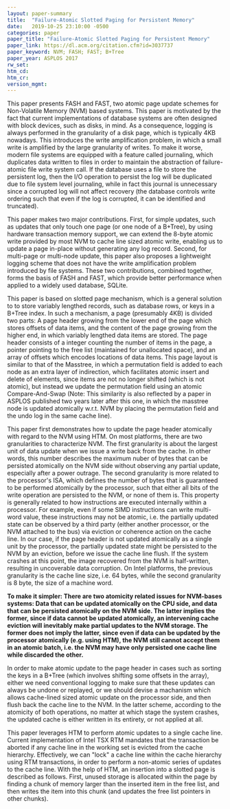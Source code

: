 ```yaml
---
layout: paper-summary
title:  "Failure-Atomic Slotted Paging for Persistent Memory"
date:   2019-10-25 23:10:00 -0500
categories: paper
paper_title: "Failure-Atomic Slotted Paging for Persistent Memory"
paper_link: https://dl.acm.org/citation.cfm?id=3037737
paper_keyword: NVM; FASH; FAST; B+Tree
paper_year: ASPLOS 2017
rw_set: 
htm_cd: 
htm_cr: 
version_mgmt: 
---
```


This paper presents FASH and FAST, two atomic page update schemes for Non-Volatile Memory (NVM) based systems. This paper 
is motivated by the fact that current implementations of database systems are often designed with block devices, such
as disks, in mind. As a consequence, logging is always performed in the granularity of a disk page, which is typically
4KB nowadays. This introduces the write amplification problem, in which a small write is amplified by the large granularity
of writes. To make it worse, modern file systems are equipped with a feature called journaling, which duplicates data 
written to files in order to maintain the abstraction of failure-atomic file write system call. If the database uses a file to
store the persistent log, then the I/O operation to persist the log will be duplicated due to file system level journaling,
while in fact this journal is unnecessary since a corrupted log will not affect recovery (the database controls write ordering
such that even if the log is corrupted, it can be identified and truncated).

This paper makes two major contributions. First, for simple updates, such as updates that only touch one page (or one node
of a B+Tree), by using hardware transaction memory support, we can extend the 8-byte atomic write provided by most NVM
to cache line sized atomic write, enabling us to update a page in-place without generating any log record. Second, for 
multi-page or multi-node update, this paper also proposes a lightweight logging scheme that does not have the write
amplification problem introduced by file systems. These two contributions, combined together, forms the basis of FASH 
and FAST, which provide better performance when applied to a widely used database, SQLite.

This paper is based on slotted page mechanism, which is a general solution to to store variably lengthed records, such as 
database rows, or keys in a B+Tree index. In such a mechanism, a page (presumably 4KB) is divided two parts: A page header
growing from the lower end of the page which stores offsets of data items, and the content of the page growing from the 
higher end, in which variably lengthed data items are stored. The page header consists of a integer counting the number
of items in the page, a pointer pointing to the free list (maintained for unallocated space), and an array of offsets 
which encodes locations of data items. This page layout is similar to that of the Masstree, in which a permutation field
is added to each node as an extra layer of indirection, which facilitates atomic insert and delete of elements, since 
items are not no longer shifted (which is not atomic), but instead we update the permutation field using an atomic 
Compare-And-Swap (Note: This similarity is also reflected by a paper in ASPLOS published two years later after this one,
in which the masstree node is updated atomically w.r.t. NVM by placing the permutation field and the undo log in the 
same cache line). 

This paper first demonstrates how to update the page header atomically with regard to the NVM using HTM. On most platforms,
there are two granularities to characterize NVM. The first granularity is about the largest unit of data update when we
issue a write back from the cache. In other words, this number describes the maximum nuber of bytes that can be persisted 
atomically on the NVM side without observing any partial update, especially after a power outrage. The second granularity 
is more related to the processor's ISA, which defines the number of bytes that is guaranteed to be performed atomically 
by the processor, such that either all bits of the write operation are persisted to the NVM, or none of them is. This 
property is generally related to how instructions are executed internally within a processor. For example, even if some 
SIMD instructions can write multi-word value, these instructions may not be atomic, i.e. the partially updated state can 
be observed by a third party (either another processor, or the NVM attached to the bus) via eviction or coherence action 
on the cache line. In our case, if the page header is not updated atomically as a single unit by the processor, the 
partially updated state might be persisted to the NVM by an eviction, before we issue the cache line flush. If the system
crashes at this point, the image recovered from the NVM is half-written, resulting in uncoverable data corruption. 
On Intel platforms, the previous granularity is the cache line size, i.e. 64 bytes, while the second granularity is 
8 byte, the size of a machine word.

**To make it simpler: There are two atomicity related issues for NVM-bases systems: Data that can be updated atomically
on the CPU side, and data that can be persisted atomically on the NVM side. The latter implies the 
former, since if data cannot be updated atomically, an intervening cache eviction will inevitably make partial updates
to the NVM storage. The former does not imply the latter, since even if data can be updated by the processor atomically
(e.g. using HTM), the NVM still cannot accept them in an atomic batch, i.e. the NVM may have only persisted one cache line
while discarded the other.**

In order to make atomic update to the page header in cases such as sorting the keys in a B+Tree (which involves shifting
some offsets in the array), either we need conventional logging to make sure that these updates can always be undone
or replayed, or we should devise a machanism which allows cache-lined sized atomic update on the processor side, and 
then flush back the cache line to the NVM. In the latter scheme, according to the atomicity of both operations, no matter 
at which stage the system crashes, the updated cache is either written in its entirety, or not applied at all.

This paper leverages HTM to perform atomic updates to a single cache line. Current implementation of Intel TSX RTM mandates
that the transaction be aborted if any cache line in the working set is evicted from the cache hierarchy. Effectively, we 
can "lock" a cache line within the cache hierarchy using RTM transactions, in order to perform a non-atomic series of
updates to the cache line. With the help of HTM, an insertion into a slotted page is described as follows. First, unused
storage is allocated within the page by finding a chunk of memory larger than the inserted item in the free list, and then
writes the item into this chunk (and updates the free list pointers in other chunks). 
